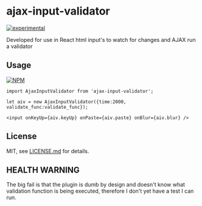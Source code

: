 # ajax-input-validator

[![experimental](http://badges.github.io/stability-badges/dist/experimental.svg)](http://github.com/badges/stability-badges)

Developed for use in React html input's to watch for changes and AJAX run a validator

## Usage

[![NPM](https://nodei.co/npm/ajax-input-validator.png)](https://www.npmjs.com/package/ajax-input-validator)

`import AjaxInputValidator from 'ajax-input-validator';`

`let aiv = new AjaxInputValidator({time:2000, validate_func:validate_func});`

`<input onKeyUp={aiv.keyUp} onPaste={aiv.paste} onBlur={aiv.blur} />`

## License

MIT, see [LICENSE.md](http://github.com/txm/ajax-input-validator/blob/master/LICENSE.md) for details.

## HEALTH WARNING

The big fail is that the plugin is dumb by design and doesn't know what validation function is being executed, therefore I don't yet have a test I can run.
